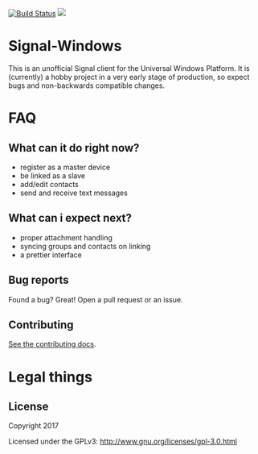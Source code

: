 [![Build Status](https://build.mobile.azure.com/v0.1/apps/cbdae38f-5ebb-4b11-ac7d-3d4b2648c50b/branches/master/badge)](https://build.mobile.azure.com/v0.1/apps/cbdae38f-5ebb-4b11-ac7d-3d4b2648c50b/branches/master/badge)
![](https://tokei.rs/b1/github/signal-csharp/Signal-Windows)


# Signal-Windows

This is an unofficial Signal client for the Universal Windows Platform. It is (currently) a hobby project in a very early stage of production, so expect bugs and non-backwards compatible changes.

# FAQ

## What can it do right now?
- register as a master device
- be linked as a slave
- add/edit contacts
- send and receive text messages

## What can i expect next?
- proper attachment handling
- syncing groups and contacts on linking
- a prettier interface

## Bug reports
Found a bug? Great! Open a pull request or an issue.

## Contributing

[See the contributing docs](CONTRIBUTING.md).

# Legal things
## License

Copyright 2017

Licensed under the GPLv3: http://www.gnu.org/licenses/gpl-3.0.html
